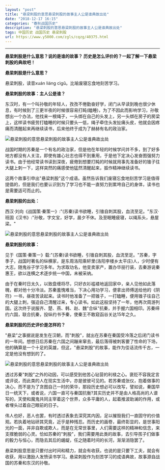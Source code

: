 ```yaml
---
layout: "post"
title: "悬梁刺股的意思悬梁刺股的故事主人公是谁典故出处"
date: "2018-12-17 16:15"
categories: "春秋战国历史"
description: "悬梁刺股的意思悬梁刺股的故事主人公是谁典故出处"
tags: 中国历史 战国历史 悬梁刺股
url: https://www.y5000.com/zgls/cqzg/40375.html
---
```






****

**悬梁刺股是什么意思？说的是谁的故事？ **历史是怎么评价的？一起了解一下悬梁刺股的典故吧！****

 **悬梁刺股是什么意思？**

悬梁刺股，读音xuán liáng cìgǔ。比喻废寝忘食地刻苦学习。

 **悬梁刺股的故事：主人公是谁？**

东汉时，有一个叫孙敬的年轻人，孜孜不倦勤奋好学，闭门从早读到晚也很少休息，有时候到了三更半夜的时候很容易打盹(瞌睡)，为了不因此而影响学习，孙敬想出一个办法，他找来一根绳子，一头绑在自己的头发上，另一头绑在房子的房梁上，这样读书疲劳打瞌睡的时候只要头一低，绳子牵住头发扯痛头皮，他就会因疼痛而清醒起来再继续读书，后来他终于成为了赫赫有名的政治家。

![悬梁刺股的意思悬梁刺股的故事主人公是谁典故出处](https://img.y5000.com/uploads/allimg/190119/0ed4326330febc81f7e9b87bb75ce6b0.jpg)

战国时期的苏秦是一个有名的政治家，但是他在年轻的时候学问并不多，到了好多地方都没有人关注，即使有雄心壮志也得不到重用，于是他下定决心发奋图强努力读书。由于他经常读书读到深夜，疲倦到想要打盹的时候就用事先准备好的锥子往大腿上刺一下，这样突然的痛感使他猛然清醒起来，振作精神继续读书。

这两个故事引申出"悬梁刺股"这个成语。虽然告诉我们废寝忘食地刻苦学习是值得提倡的，但是我们也要认识到为了学习也不能一直努力到累垮自己的身体，读书也是需要适可而止的。

 **悬梁刺股的出处：**

西汉·刘向《战国策·秦策一》:"(苏秦)读书欲睡，引锥自刺其股，血流至足。"东汉·班固《汉书》:"孙敬，字文宝，好学，晨夕不休。及至眠睡疲寝，以绳系头，悬屋梁。"

![悬梁刺股的意思悬梁刺股的故事主人公是谁典故出处](https://img.y5000.com/uploads/allimg/190119/cc0a6303e80127e47f97afcaf5dc0710.jpg)

 **悬梁刺股的故事：**

见于《国策·秦策一》载:"(苏秦)读书欲睡，引锥自刺其股，血流至足。"苏秦，字季子，战国时著名的纵横家，是东周洛阳乘轩里(洛阳李楼乡太平庄)人，少时便有大志，随鬼谷子学习多年。为求取功名，他变卖家产，置办华丽行装，去秦游说秦惠王，欲以连横之术逐步统一中国，未被采纳。

由于在秦时日太久，以致盘缠将尽，只好衣衫褴褛地返回家中，亲人见他如此落魄，都对他十分冷淡。苏秦羞愧难当，下决心用功学习，便拿出师傅送给他的《阴符》一书，昼夜苦读起来。读书时他准备了一把锥子，一打瞌睡，便用锥子往自己的大腿上刺，强迫自己清醒过来，专心读书。如此这般坚持了一年，他再次周游列国。这次终于说服齐、楚、燕、韩、赵、魏"合纵"抗秦，并手握六国相印。苏秦缔约六国，联合抗秦，投纵约书予秦，使秦王不敢窥函谷关达15年之久。

 **悬梁刺股的历史评价是怎样的？**

"悬梁"之事据说是发生在汉朝，而"刺股"，就出在苏秦在秦国受冷落之后闭门读书的一年间。想想日后苏秦在六国之间蹦来窜去，最后落得被刺客要了性命的下场，他的确算是一个十足的英雄，但这，"悬梁刺股"的故事，能作为佳话流传千古，一定是他没有想到的了。

![悬梁刺股的意思悬梁刺股的故事主人公是谁典故出处](https://img.y5000.com/uploads/allimg/190119/0d63fbeaa0449a55611392adcdb16a53.png)

透过苏秦"刺股"之外的动因，可以感受到他苦心钻营的利禄之心。褒贬不容我定言或评说，而此类的人在现实生活中，亦是彼彼可见的。若苏秦或张仪，抱着做事的决心，而不是为了贪图自己一时的荣华，那段历史想必可以改写，譬如说，秦国早日一统天下，或者说，六国一直可与秦国抗衡?其实历史并不是由人格高尚的人谱写的，天使和魔鬼共同主宰着这个世界，众多平庸的人，起着推波助澜的作用，或者埋头过着自己眼前的日子。

伟人也好，恶人也罢，有时透过表象去深究其内因，足以摧毁我们一直固守的价值观。若执着地钻研其究竟，近乎是种残忍。而历史的画卷，最终彰显的，是世事阳光的一面，并非自欺或欺人，而是在无常世事里，人们需要这样的精神和信念，来支撑脆弱的心灵。恰如苏秦的"刺股"，我们需要用此类的故事，去引导孩子们做事的毅力与恒心，而隐去其后的龌龊，任之随着时间的长河，渐渐消隐罢了。

悬梁刺股意思是只要付出时间和精力，就会有收获。也说的是只要下工夫，就会有收获，用以激励人发愤读书学习。悬梁刺股作为刻苦学习的成语典故，故事源自战国的苏秦和东汉的孙敬。

